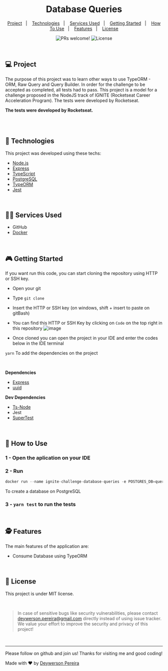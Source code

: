 <h1 align="center">
  Database Queries
</h1>

<p align="center">
  <a href="#-project">Project</a>&nbsp;&nbsp;&nbsp;|&nbsp;&nbsp;&nbsp;
  <a href="#-technologies">Technologies</a>&nbsp;&nbsp;&nbsp;|&nbsp;&nbsp;&nbsp;
  <a href="#-services-used">Services Used</a>&nbsp;&nbsp;&nbsp;|&nbsp;&nbsp;&nbsp;
  <a href="#-getting-started">Getting Started</a>&nbsp;&nbsp;&nbsp;|&nbsp;&nbsp;&nbsp;
  <a href="#-how-to-use">How To Use</a>&nbsp;&nbsp;&nbsp;|&nbsp;&nbsp;&nbsp;
  <a href="#-features">Features</a>&nbsp;&nbsp;&nbsp;|&nbsp;&nbsp;&nbsp;
  <a href="#memo-license">License</a>
</p>

<p align="center">
 <img src="https://img.shields.io/static/v1?label=PRs&message=welcome&color=49AA26&labelColor=000000" alt="PRs welcome!" />

  <img alt="License" src="https://img.shields.io/static/v1?label=license&message=MIT&color=49AA26&labelColor=000000">
</p>

<br>

## 💻 Project

The purpose of this project was to learn other ways to use TypeORM - ORM, Raw Query and Query Builder. In order for the challenge to be accepted as completed, all tests had to pass. This project is a model for a challenge proposed in the NodeJS track of IGNITE (Rocketseat Career Acceleration Program). The tests were developed by Rocketseat.

**The tests were developed by Rocketseat.**

<br><br>

## 🚀 Technologies

This project was developed using these techs:

- [Node.js](https://nodejs.org/en/)
- [Express](https://expressjs.com/pt-br/)
- [TypeScript](https://www.typescriptlang.org/)
- [PostgreSQL](https://www.postgresql.org/)
- [TypeORM](https://typeorm.io/#/)
- [Jest](https://jestjs.io/pt-BR/)

<br>

## 👨‍🔧 Services Used

- GitHub
- [Docker](https://www.docker.com/)

<br>

## 🎮 Getting Started

If you want run this code, you can start cloning the repository using HTTP or SSH key.

- Open your git
- Type `git clone`
- Insert the HTTP or SSH key (on windows, shift + insert to paste on gitBash)
- You can find this HTTP or SSH Key by clicking on `Code` on the top right in this repository
![image](https://user-images.githubusercontent.com/79553681/130336569-f5547640-a759-4742-b902-91fdb8791530.png)


- Once cloned you can open the project in your IDE and enter the codes below in the IDE terminal

`yarn` To add the dependencies on the project

<br>

**Dependencies**
- [Express](https://expressjs.com/pt-br/)
- [uuid](https://www.npmjs.com/package/uuid)


**Dev Dependencies**
- [Ts-Node](https://www.npmjs.com/package/ts-node) 
- Jest
- [SuperTest](https://www.npmjs.com/package/supertest)

<br>

## 📌 How to Use

### 1 - Open the aplication on your IDE
### 2 - Run 
```jsx
docker run --name ignite-challenge-database-queries -e POSTGRES_DB=queries_challenge -e POSTGRES_PASSWORD=docker -p 5432:5432 -d postgres
```
To create a database on PostgreSQL
### 3 - `yarn test` to run the tests


<br>

## 🕵 Features

The main features of the application are:

- Consume Database using TypeORM

<br>

## :memo: License

This project is under MIT license.

<br>

 > In case of sensitive bugs like security vulnerabilities, please contact
 > <a href = "mailto:deywerson.pereira@gmail.com">deywerson.pereira@gmail.com</a> directly instead of using issue tracker. We value your effort
 > to improve the security and privacy of this project!
 <br>
 
---
  

      
Please follow on github and join us! Thanks for visiting me and good coding!

Made with ♥ by <a href="https://github.com/deywersonp">Deywerson Pereira</a>
